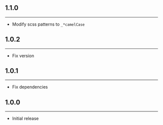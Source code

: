 ## 1.1.0

---

- Modify scss patterns to `_*camelCase`

## 1.0.2

---

- Fix version

## 1.0.1

---

- Fix dependencies

## 1.0.0

---

- Initial release
